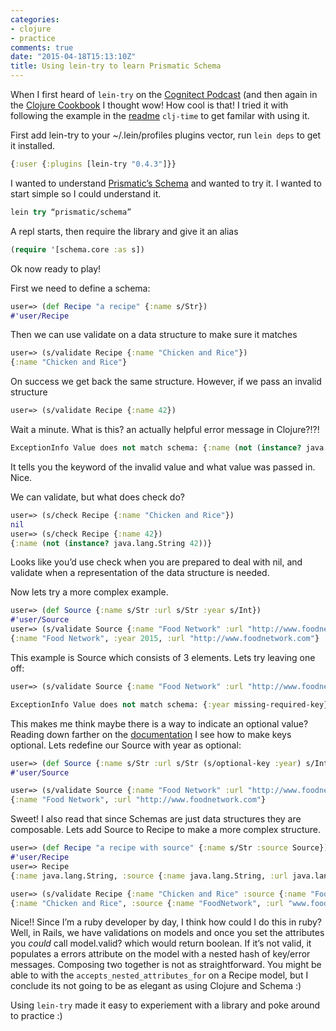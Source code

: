 ```yaml
---
categories:
- clojure
- practice
comments: true
date: "2015-04-18T15:13:10Z"
title: Using lein-try to learn Prismatic Schema
---
```


When I first heard of `lein-try` on the [Cognitect Podcast](http://blog.cognitect.com/cognicast/050-luke-vanderhart-ryan-neufeld) (and then again in the [Clojure Cookbook](http://shop.oreilly.com/product/0636920029786.do) I thought wow! How cool is that! I tried it with following the example in the [readme](https://github.com/rkneufeld/lein-try) `clj-time` to get familar with using it.

First add lein-try to your ~/.lein/profiles plugins vector, run `lein deps` to get it installed.

```clj
{:user {:plugins [lein-try "0.4.3"]}}
```


I wanted to understand [Prismatic’s Schema](https://github.com/Prismatic/schema) and wanted to try it.  I wanted to start simple so I could understand it.

```clj
lein try “prismatic/schema”
```

A repl starts, then require the library and give it an alias

```clj
(require '[schema.core :as s])
```

Ok now ready to play!

First we need to define a schema:
```clj
user=> (def Recipe "a recipe" {:name s/Str})
#'user/Recipe
```

Then we can use validate on a data structure to make sure it matches
```clj
user=> (s/validate Recipe {:name "Chicken and Rice"})
{:name "Chicken and Rice"}
```

On success we get back the same structure. However, if we pass an invalid structure
```clj
user=> (s/validate Recipe {:name 42})
```

Wait a minute. What is this? an actually helpful error message in Clojure?!?!
```clj
ExceptionInfo Value does not match schema: {:name (not (instance? java.lang.String 42))} schema.core/validate (core.clj:161)
```

It tells you the keyword of the invalid value and what value was passed in. Nice.

We can validate, but what does check do?

```clj
user=> (s/check Recipe {:name "Chicken and Rice"})
nil
user=> (s/check Recipe {:name 42})
{:name (not (instance? java.lang.String 42))}
```

Looks like you’d use check when you are prepared to deal with nil, and validate when a representation of the data structure is needed.

Now lets try a more complex example.
```clj
user=> (def Source {:name s/Str :url s/Str :year s/Int})
#'user/Source
user=> (s/validate Source {:name "Food Network" :url "http://www.foodnetwork.com" :year 2015})
{:name "Food Network", :year 2015, :url "http://www.foodnetwork.com"}
```
This example is Source which consists of 3 elements. Lets try leaving one off:

```clj
user=> (s/validate Source {:name "Food Network" :url "http://www.foodnetwork.com" })

ExceptionInfo Value does not match schema: {:year missing-required-key} schema.core/validate (core.clj:161)
```

This makes me think maybe there is a way to indicate an optional value? Reading down farther on the [documentation](https://github.com/Prismatic/schema) I see how to make keys optional. Lets redefine our Source with year as optional:

```clj
user=> (def Source {:name s/Str :url s/Str (s/optional-key :year) s/Int})
#'user/Source

user=> (s/validate Source {:name "Food Network" :url "http://www.foodnetwork.com" })
{:name "Food Network", :url "http://www.foodnetwork.com"}
```

Sweet! I also read that since Schemas are just data structures they are composable. Lets add Source to Recipe to make a more complex structure.

```clj
user=> (def Recipe "a recipe with source" {:name s/Str :source Source})
#'user/Recipe
user=> Recipe
{:name java.lang.String, :source {:name java.lang.String, :url java.lang.String, #schema.core.OptionalKey{:k :year} Int}}

user=> (s/validate Recipe {:name "Chicken and Rice" :source {:name "FoodNetwork" :url "www.foodnetwork.com"}})
{:name "Chicken and Rice", :source {:name "FoodNetwork", :url "www.foodnetwork.com"}}
```

Nice!! Since I’m a ruby developer by day, I think how could I do this in ruby? Well, in Rails, we have validations on models and once you set the attributes you *could* call model.valid? which would return boolean. If it’s not valid, it populates a errors attribute on the model with a nested hash of key/error messages. Composing two together is not as straightforward. You might be able to with the `accepts_nested_attributes_for` on a Recipe model, but I conclude its not going to be as elegant as using Clojure and Schema :)

Using `lein-try` made it easy to experiement with a library and poke around to practice :)
